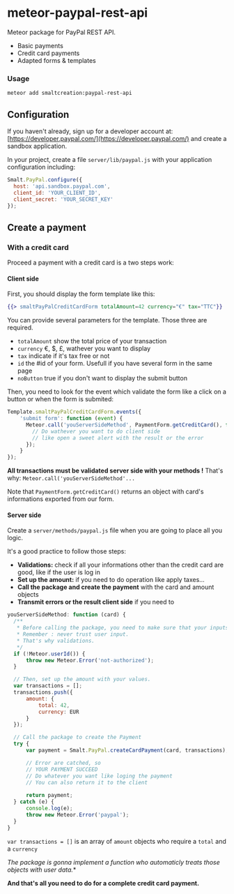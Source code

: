 # meteor-paypal-rest-api
Meteor package for PayPal REST API.

* Basic payments
* Credit card payments
* Adapted forms & templates

### Usage
``` console
meteor add smaltcreation:paypal-rest-api
```

## Configuration
If you haven't already, sign up for a developer account at: [https://developer.paypal.com/](https://developer.paypal.com/)
and create a sandbox application.

In your project, create a file `server/lib/paypal.js` with your application configuration including:

``` javascript
Smalt.PayPal.configure({
  host: 'api.sandbox.paypal.com',
  client_id: 'YOUR_CLIENT_ID',
  client_secret: 'YOUR_SECRET_KEY'
});
```

## Create a payment
### With a credit card
Proceed a payment with a credit card is a two steps work:

#### Client side
First, you should display the form template like this:

``` handlebars
{{> smaltPayPalCreditCardForm totalAmount=42 currency="€" tax="TTC"}}
```

You can provide several parameters for the template. Those three are required.
* ``totalAmount`` show the total price of your transaction
* ``currency`` €, $, £, wathever you want to display
* ``tax`` indicate if it's tax free or not
* ``id`` the #id of your form. Usefull if you have several form in the same page
* ``noButton`` true if you don't want to display the submit button

Then, you need to look for the event which validate the form like a click on a button or when the form is submited:

``` javascript
Template.smaltPayPalCreditCardForm.events({
    'submit form': function (event) {
      Meteor.call('youServerSideMethod', PaymentForm.getCreditCard(), function (error, result) {
        // Do wathever you want to do client side
        // like open a sweet alert with the result or the error
      });
    }
});
```
**All transactions must be validated server side with your methods !**
That's why: `Meteor.call('youServerSideMethod'...`

Note that `PaymentForm.getCreditCard()` returns an object with card's informations exported from our form.

#### Server side
Create a `server/methods/paypal.js` file when you are going to place all you logic.

It's a good practice to follow those steps:
* **Validations:** check if all your informations other than the credit card are good, like if the user is log in
* **Set up the amount:** if you need to do operation like apply taxes...
* **Call the package and create the payment** with the card and amount objects
* **Transmit errors or the result client side** if you need to

``` javascript
youServerSideMethod: function (card) {
  /**
   * Before calling the package, you need to make sure that your inputs are well submitted.
   * Remember : never trust user input.
   * That's why validations.
   */
  if (!Meteor.userId()) {
      throw new Meteor.Error('not-authorized');
  }

  // Then, set up the amount with your values.
  var transactions = [];
  transactions.push({
      amount: {
          total: 42,
          currency: EUR
      }
  });

  // Call the package to create the Payment
  try {
      var payment = Smalt.PayPal.createCardPayment(card, transactions);

      // Error are catched, so
      // YOUR PAYMENT SUCCEED
      // Do whatever you want like loging the payment
      // You can also return it to the client
      
      return payment;
  } catch (e) {
      console.log(e);
      throw new Meteor.Error('paypal');
  }
}
```

`var transactions = []` is an array of `amount` objects who require a `total` and a `currency`

*The package is gonna implement a function who automaticly treats those objects with user data.**

**And that's all you need to do for a complete credit card payment.**
